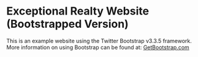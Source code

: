 # Exceptional Realty Website (Bootstrapped Version)

This is an example website using the Twitter Bootstrap v3.3.5 framework.
More information on using Bootstrap can be found at: [GetBootstrap.com](http://getbootstrap.com)